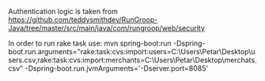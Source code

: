 Authentication logic is taken from https://github.com/teddysmithdev/RunGroop-Java/tree/master/src/main/java/com/rungroop/web/security

In order to run rake task use:
mvn spring-boot:run -Dspring-boot.run.arguments="rake:task:cvs:import:users=C:\Users\Petar\Desktop\users.csv,rake:task:cvs:import:merchants=C:\Users\Petar\Desktop\merchats.csv" -Dspring-boot.run.jvmArguments='-Dserver.port=8085'